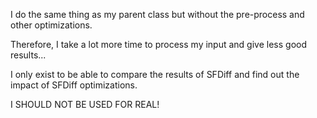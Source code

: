 I do the same thing as my parent class but without the pre-process and other optimizations.

Therefore, I take a lot more time to process my input and give less good results...

I only exist to be able to compare the results of SFDiff and find out the impact of SFDiff optimizations.

I SHOULD NOT BE USED FOR REAL!